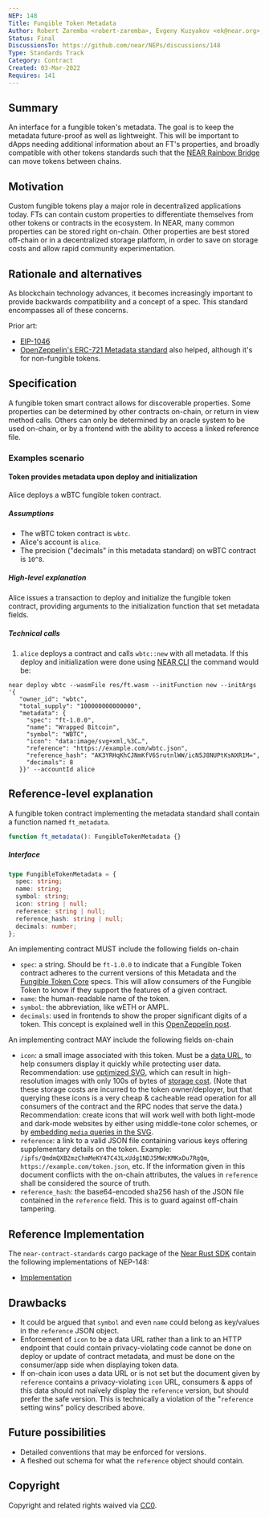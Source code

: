 ```yaml
---
NEP: 148
Title: Fungible Token Metadata
Author: Robert Zaremba <robert-zaremba>, Evgeny Kuzyakov <ek@near.org>, @oysterpack
Status: Final
DiscussionsTo: https://github.com/near/NEPs/discussions/148
Type: Standards Track
Category: Contract
Created: 03-Mar-2022
Requires: 141
---
```


## Summary

An interface for a fungible token's metadata. The goal is to keep the metadata future-proof as well as lightweight. This will be important to dApps needing additional information about an FT's properties, and broadly compatible with other tokens standards such that the [NEAR Rainbow Bridge](https://near.org/blog/eth-near-rainbow-bridge/) can move tokens between chains.

## Motivation

Custom fungible tokens play a major role in decentralized applications today. FTs can contain custom properties to differentiate themselves from other tokens or contracts in the ecosystem. In NEAR, many common properties can be stored right on-chain. Other properties are best stored off-chain or in a decentralized storage platform, in order to save on storage costs and allow rapid community experimentation.

## Rationale and alternatives

As blockchain technology advances, it becomes increasingly important to provide backwards compatibility and a concept of a spec. This standard encompasses all of these concerns.

Prior art:

- [EIP-1046](https://eips.ethereum.org/EIPS/eip-1046)
- [OpenZeppelin's ERC-721 Metadata standard](https://docs.openzeppelin.com/contracts/5.x/api/token/ERC721#IERC721Metadata) also helped, although it's for non-fungible tokens.

## Specification

A fungible token smart contract allows for discoverable properties. Some properties can be determined by other contracts on-chain, or return in view method calls. Others can only be determined by an oracle system to be used on-chain, or by a frontend with the ability to access a linked reference file.

### Examples scenario

#### Token provides metadata upon deploy and initialization

Alice deploys a wBTC fungible token contract.

##### Assumptions

- The wBTC token contract is `wbtc`.
- Alice's account is `alice`.
- The precision ("decimals" in this metadata standard) on wBTC contract is `10^8`.

##### High-level explanation

Alice issues a transaction to deploy and initialize the fungible token contract, providing arguments to the initialization function that set metadata fields.

##### Technical calls

1. `alice` deploys a contract and calls `wbtc::new` with all metadata. If this deploy and initialization were done using [NEAR CLI](https://docs.near.org/tools/near-cli) the command would be:

```shell
near deploy wbtc --wasmFile res/ft.wasm --initFunction new --initArgs '{
   "owner_id": "wbtc",
   "total_supply": "100000000000000",
   "metadata": {
     "spec": "ft-1.0.0",
     "name": "Wrapped Bitcoin",
     "symbol": "WBTC",
     "icon": "data:image/svg+xml,%3C…",
     "reference": "https://example.com/wbtc.json",
     "reference_hash": "AK3YRHqKhCJNmKfV6SrutnlWW/icN5J8NUPtKsNXR1M=",
     "decimals": 8
   }}' --accountId alice
```

## Reference-level explanation

A fungible token contract implementing the metadata standard shall contain a function named `ft_metadata`.

```ts
function ft_metadata(): FungibleTokenMetadata {}
```

##### Interface

```ts
type FungibleTokenMetadata = {
  spec: string;
  name: string;
  symbol: string;
  icon: string | null;
  reference: string | null;
  reference_hash: string | null;
  decimals: number;
};
```

An implementing contract MUST include the following fields on-chain

- `spec`: a string. Should be `ft-1.0.0` to indicate that a Fungible Token contract adheres to the current versions of this Metadata and the [Fungible Token Core][FT Core] specs. This will allow consumers of the Fungible Token to know if they support the features of a given contract.
- `name`: the human-readable name of the token.
- `symbol`: the abbreviation, like wETH or AMPL.
- `decimals`: used in frontends to show the proper significant digits of a token. This concept is explained well in this [OpenZeppelin post](https://docs.openzeppelin.com/contracts/3.x/erc20#a-note-on-decimals).

An implementing contract MAY include the following fields on-chain

- `icon`: a small image associated with this token. Must be a [data URL](https://developer.mozilla.org/en-US/docs/Web/HTTP/Basics_of_HTTP/Data_URIs), to help consumers display it quickly while protecting user data. Recommendation: use [optimized SVG](https://codepen.io/tigt/post/optimizing-svgs-in-data-uris), which can result in high-resolution images with only 100s of bytes of [storage cost](https://docs.near.org/concepts/storage/storage-staking). (Note that these storage costs are incurred to the token owner/deployer, but that querying these icons is a very cheap & cacheable read operation for all consumers of the contract and the RPC nodes that serve the data.) Recommendation: create icons that will work well with both light-mode and dark-mode websites by either using middle-tone color schemes, or by [embedding `media` queries in the SVG](https://timkadlec.com/2013/04/media-queries-within-svg/).
- `reference`: a link to a valid JSON file containing various keys offering supplementary details on the token. Example: `/ipfs/QmdmQXB2mzChmMeKY47C43LxUdg1NDJ5MWcKMKxDu7RgQm`, `https://example.com/token.json`, etc. If the information given in this document conflicts with the on-chain attributes, the values in `reference` shall be considered the source of truth.
- `reference_hash`: the base64-encoded sha256 hash of the JSON file contained in the `reference` field. This is to guard against off-chain tampering.

## Reference Implementation

The `near-contract-standards` cargo package of the [Near Rust SDK](https://github.com/near/near-sdk-rs) contain the following implementations of NEP-148:

- [Implementation](https://github.com/near/near-sdk-rs/blob/master/near-contract-standards/src/fungible_token/metadata.rs)

## Drawbacks

- It could be argued that `symbol` and even `name` could belong as key/values in the `reference` JSON object.
- Enforcement of `icon` to be a data URL rather than a link to an HTTP endpoint that could contain privacy-violating code cannot be done on deploy or update of contract metadata, and must be done on the consumer/app side when displaying token data.
- If on-chain icon uses a data URL or is not set but the document given by `reference` contains a privacy-violating `icon` URL, consumers & apps of this data should not naïvely display the `reference` version, but should prefer the safe version. This is technically a violation of the "`reference` setting wins" policy described above.

## Future possibilities

- Detailed conventions that may be enforced for versions.
- A fleshed out schema for what the `reference` object should contain.

## Copyright

Copyright and related rights waived via [CC0](https://creativecommons.org/publicdomain/zero/1.0/).

[FT Core]: https://github.com/near/NEPs/blob/master/neps/nep-0141.md
